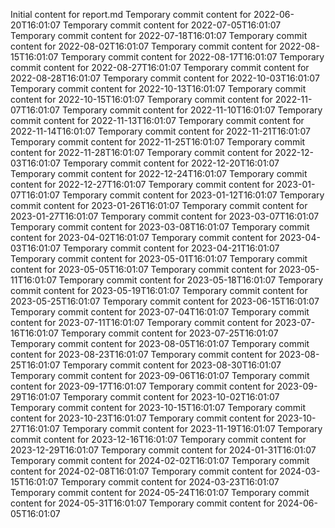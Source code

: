 Initial content for report.md
Temporary commit content for 2022-06-20T16:01:07
Temporary commit content for 2022-07-05T16:01:07
Temporary commit content for 2022-07-18T16:01:07
Temporary commit content for 2022-08-02T16:01:07
Temporary commit content for 2022-08-15T16:01:07
Temporary commit content for 2022-08-17T16:01:07
Temporary commit content for 2022-08-27T16:01:07
Temporary commit content for 2022-08-28T16:01:07
Temporary commit content for 2022-10-03T16:01:07
Temporary commit content for 2022-10-13T16:01:07
Temporary commit content for 2022-10-15T16:01:07
Temporary commit content for 2022-11-07T16:01:07
Temporary commit content for 2022-11-10T16:01:07
Temporary commit content for 2022-11-13T16:01:07
Temporary commit content for 2022-11-14T16:01:07
Temporary commit content for 2022-11-21T16:01:07
Temporary commit content for 2022-11-25T16:01:07
Temporary commit content for 2022-11-28T16:01:07
Temporary commit content for 2022-12-03T16:01:07
Temporary commit content for 2022-12-20T16:01:07
Temporary commit content for 2022-12-24T16:01:07
Temporary commit content for 2022-12-27T16:01:07
Temporary commit content for 2023-01-07T16:01:07
Temporary commit content for 2023-01-12T16:01:07
Temporary commit content for 2023-01-26T16:01:07
Temporary commit content for 2023-01-27T16:01:07
Temporary commit content for 2023-03-07T16:01:07
Temporary commit content for 2023-03-08T16:01:07
Temporary commit content for 2023-04-02T16:01:07
Temporary commit content for 2023-04-03T16:01:07
Temporary commit content for 2023-04-21T16:01:07
Temporary commit content for 2023-05-01T16:01:07
Temporary commit content for 2023-05-05T16:01:07
Temporary commit content for 2023-05-11T16:01:07
Temporary commit content for 2023-05-18T16:01:07
Temporary commit content for 2023-05-19T16:01:07
Temporary commit content for 2023-05-25T16:01:07
Temporary commit content for 2023-06-15T16:01:07
Temporary commit content for 2023-07-04T16:01:07
Temporary commit content for 2023-07-11T16:01:07
Temporary commit content for 2023-07-16T16:01:07
Temporary commit content for 2023-07-25T16:01:07
Temporary commit content for 2023-08-05T16:01:07
Temporary commit content for 2023-08-23T16:01:07
Temporary commit content for 2023-08-25T16:01:07
Temporary commit content for 2023-08-30T16:01:07
Temporary commit content for 2023-09-06T16:01:07
Temporary commit content for 2023-09-17T16:01:07
Temporary commit content for 2023-09-29T16:01:07
Temporary commit content for 2023-10-02T16:01:07
Temporary commit content for 2023-10-15T16:01:07
Temporary commit content for 2023-10-23T16:01:07
Temporary commit content for 2023-10-27T16:01:07
Temporary commit content for 2023-11-19T16:01:07
Temporary commit content for 2023-12-16T16:01:07
Temporary commit content for 2023-12-29T16:01:07
Temporary commit content for 2024-01-31T16:01:07
Temporary commit content for 2024-02-02T16:01:07
Temporary commit content for 2024-02-08T16:01:07
Temporary commit content for 2024-03-15T16:01:07
Temporary commit content for 2024-03-23T16:01:07
Temporary commit content for 2024-05-24T16:01:07
Temporary commit content for 2024-05-31T16:01:07
Temporary commit content for 2024-06-05T16:01:07

